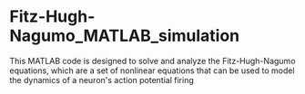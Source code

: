 # Fitz-Hugh-Nagumo_MATLAB_simulation
This MATLAB code is designed to solve and analyze the Fitz-Hugh-Nagumo equations, which are a set of nonlinear equations that can be used to model the dynamics of a neuron's action potential firing
